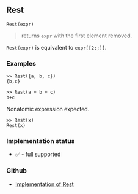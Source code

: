 ## Rest

```
Rest(expr)
```

> returns `expr` with the first element removed.

`Rest(expr)` is equivalent to `expr[[2;;]]`.

### Examples

```
>> Rest({a, b, c})
{b,c}
 
>> Rest(a + b + c)
b+c
```

Nonatomic expression expected.

```
>> Rest(x)
Rest(x)
```






### Implementation status

* &#x2705; - full supported

### Github

* [Implementation of Rest](https://github.com/axkr/symja_android_library/blob/master/symja_android_library/matheclipse-core/src/main/java/org/matheclipse/core/builtin/ListFunctions.java#L6204) 
